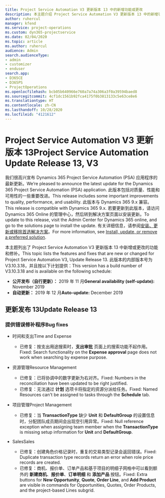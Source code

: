 ```yaml
---
title: Project Service Automation V3 更新版本 13 中的新增功能或更改
description: 本主题介绍 Project Service Automation V3 更新版本 13 中的新增功能。
author: ruhercul
manager: kfend
ms.service: project-operations
ms.custom: dyn365-projectservice
ms.date: 02/04/2020
ms.topic: article
ms.author: ruhercul
audience: Admin
search.audienceType:
- admin
- customizer
- enduser
search.app:
- D365CE
- D365PS
- ProjectOperations
ms.openlocfilehash: bcb05b640966e760a7a74a306a3f0a39594baed8
ms.sourcegitcommit: 4cf1dc1561b92fca4175f0b3813133c5e63ce8e6
ms.translationtype: HT
ms.contentlocale: zh-CN
ms.lasthandoff: 10/28/2020
ms.locfileid: "4121612"
---
```

# <a name="project-service-automation-update-release-13-v3"></a><span data-ttu-id="8067d-103">Project Service Automation V3 更新版本 13</span><span class="sxs-lookup"><span data-stu-id="8067d-103">Project Service Automation Update Release 13, V3</span></span>
<span data-ttu-id="8067d-104">我们很高兴宣布 Dynamics 365 Project Service Automation (PSA) 应用程序的最新更新。</span><span class="sxs-lookup"><span data-stu-id="8067d-104">We’re pleased to announce the latest update for the Dynamics 365 Project Service Automation (PSA) application.</span></span> <span data-ttu-id="8067d-105">此版本包括对质量、性能和可用性的一些重要改进。</span><span class="sxs-lookup"><span data-stu-id="8067d-105">This release includes some important improvements to quality, performance, and usability.</span></span> <span data-ttu-id="8067d-106">此版本与 Dynamics 365 9.x 兼容。</span><span class="sxs-lookup"><span data-stu-id="8067d-106">This release is compatible with Dynamics 365 9.x.</span></span> <span data-ttu-id="8067d-107">若要更新到此版本，请访问 Dynamics 365 Online 的管理中心，然后转到解决方案页面以安装更新。</span><span class="sxs-lookup"><span data-stu-id="8067d-107">To update to this release, visit the Admin Center for Dynamics 365 online, and go to the solutions page to install the update.</span></span> <span data-ttu-id="8067d-108">有关详细信息，请参阅[安装、更新或移除首选解决方案](https://docs.microsoft.com/power-platform/admin/install-remove-preferred-solution)。</span><span class="sxs-lookup"><span data-stu-id="8067d-108">For more information, see [Install, update, or remove a preferred solution](https://docs.microsoft.com/power-platform/admin/install-remove-preferred-solution).</span></span>

<span data-ttu-id="8067d-109">本主题列出了 Project Service Automation V3 更新版本 13 中新增或更改的功能和修补。</span><span class="sxs-lookup"><span data-stu-id="8067d-109">This topic lists the features and fixes that are new or changed for Project Service Automation V3, Update Release 13.</span></span> <span data-ttu-id="8067d-110">此版本的内部版本号为 V3.10.3.18，并且按以下计划提供：</span><span class="sxs-lookup"><span data-stu-id="8067d-110">This version has a build number of V3.10.3.18 and is available on the following schedule:</span></span>

- <span data-ttu-id="8067d-111">**公开发布（自行更新）：** 2019 年 11 月</span><span class="sxs-lookup"><span data-stu-id="8067d-111">**General availability (self-update):** November 2019</span></span>
- <span data-ttu-id="8067d-112">**自动更新：** 2019 年 12 月</span><span class="sxs-lookup"><span data-stu-id="8067d-112">**Auto-update:** December 2019</span></span>


## <a name="update-release-13"></a><span data-ttu-id="8067d-113">更新发布 13</span><span class="sxs-lookup"><span data-stu-id="8067d-113">Update Release 13</span></span> 

### <a name="bug-fixes"></a><span data-ttu-id="8067d-114">提供错误修补程序</span><span class="sxs-lookup"><span data-stu-id="8067d-114">Bug fixes</span></span>

- <span data-ttu-id="8067d-115">时间和支出</span><span class="sxs-lookup"><span data-stu-id="8067d-115">Time and Expense</span></span>

     - <span data-ttu-id="8067d-116">已修复：按支出用途搜索时，**支出审批** 页面上的搜索功能不起作用。</span><span class="sxs-lookup"><span data-stu-id="8067d-116">Fixed: Search functionality on the **Expense approval** page does not work when searching by expense purpose.</span></span>

- <span data-ttu-id="8067d-117">资源管理</span><span class="sxs-lookup"><span data-stu-id="8067d-117">Resource Management</span></span>

     - <span data-ttu-id="8067d-118">已修复：已将协调中的数字更新为右对齐。</span><span class="sxs-lookup"><span data-stu-id="8067d-118">Fixed: Numbers in the reconciliation have been updated to be right justified.</span></span>
     - <span data-ttu-id="8067d-119">已修复：无法通过 **计划** 选项卡将指定的资源分派给任务。</span><span class="sxs-lookup"><span data-stu-id="8067d-119">Fixed: Named Resources can't be assigned to tasks through the **Schedule** tab.</span></span>

- <span data-ttu-id="8067d-120">项目管理</span><span class="sxs-lookup"><span data-stu-id="8067d-120">Project Management</span></span>

     - <span data-ttu-id="8067d-121">已修复：当 **TransactionType** 缺少 **Unit** 和 **DefaultGroup** 的设置信息时，分配团队成员期间会出现空引用异常。</span><span class="sxs-lookup"><span data-stu-id="8067d-121">Fixed: Null reference exception when assigning team member when the **TransactionType** is missing setup information for **Unit** and **DefaultGroup**.</span></span>

- <span data-ttu-id="8067d-122">Sales</span><span class="sxs-lookup"><span data-stu-id="8067d-122">Sales</span></span>

     - <span data-ttu-id="8067d-123">已修复：创建角色价格记录时，重复的交易类型记录会返回错误。</span><span class="sxs-lookup"><span data-stu-id="8067d-123">Fixed: Duplicate transaction type records return an error when role price records are created.</span></span>
     - <span data-ttu-id="8067d-124">已修复：商机、报价单、订单产品和基于项目的明细子网格中可以看到额外的 **新建商机**、**报价单**、**订单明细** 和 **添加产品** 按钮。</span><span class="sxs-lookup"><span data-stu-id="8067d-124">Fixed: Extra buttons for **New Opportunity**, **Quote**, **Order Line**, and **Add Product** are visible in commands for Opportunities, Quotes, Order Products, and the project-based Lines subgrid.</span></span>


